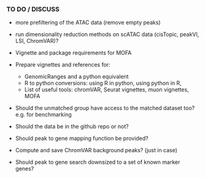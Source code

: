 ### TO DO / DISCUSS

- more prefiltering of the ATAC data (remove empty peaks)
- run dimensionality reduction methods on scATAC data (cisTopic, peakVI, LSI, ChromVAR)?
- Vignette and package requirements for MOFA
- Prepare vignettes and references for:
    - GenomicRanges and a python equivalent
    - R to python conversions: using R in python, using python in R, 
    - List of useful tools: chromVAR, Seurat vignettes, muon vignettes, MOFA
    
- Should the unmatched group have access to the matched dataset too? e.g. for benchmarking
- Should the data be in the github repo or not?
- Should peak to gene mapping function be provided?
- Compute and save ChromVAR background peaks? (just in case)
- Should peak to gene search downsized to a set of known marker genes?